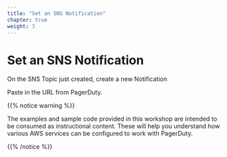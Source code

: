 ```yaml
---
title: "Set an SNS Notification"
chapter: true
weight: 3
---
```


# Set an SNS Notification

On the SNS Topic just created, create a new Notification

Paste in the URL from PagerDuty.

{{% notice warning %}}
<p style='text-align: left;'>
The examples and sample code provided in this workshop are intended to be consumed as instructional content. These will help you understand how various AWS services can be configured to work with PagerDuty.
</p>
{{% /notice %}}